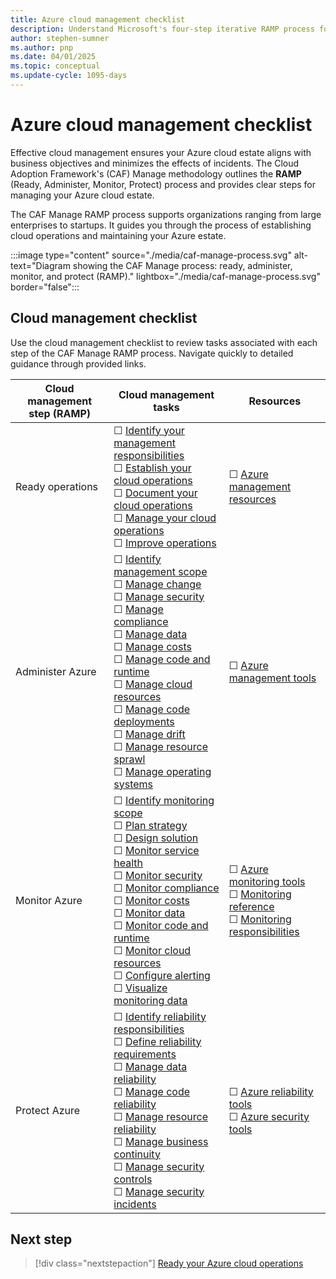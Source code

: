 ```yaml
---
title: Azure cloud management checklist
description: Understand Microsoft's four-step iterative RAMP process for effectively managing your Azure cloud environment and establishing reliable cloud operations
author: stephen-sumner
ms.author: pnp
ms.date: 04/01/2025
ms.topic: conceptual
ms.update-cycle: 1095-days
---
```


# Azure cloud management checklist

Effective cloud management ensures your Azure cloud estate aligns with business objectives and minimizes the effects of incidents. The Cloud Adoption Framework's (CAF) Manage methodology outlines the **RAMP** (Ready, Administer, Monitor, Protect) process and provides clear steps for managing your Azure cloud estate.

The CAF Manage RAMP process supports organizations ranging from large enterprises to startups. It guides you through the process of establishing cloud operations and maintaining your Azure estate.

:::image type="content" source="./media/caf-manage-process.svg" alt-text="Diagram showing the CAF Manage process: ready, administer, monitor, and protect (RAMP)." lightbox="./media/caf-manage-process.svg" border="false":::

## Cloud management checklist

Use the cloud management checklist to review tasks associated with each step of the CAF Manage RAMP process. Navigate quickly to detailed guidance through provided links.

| Cloud management step (RAMP) | Cloud management tasks | Resources |
| --------------------  | --------------------   | --------- |
| Ready operations | &#9744; [Identify your management responsibilities](./ready.md#identify-your-management-responsibilities)<br>&#9744; [Establish your cloud operations](./ready.md#establish-your-cloud-operations)<br>&#9744; [Document your cloud operations](./ready.md#document-your-cloud-operations) <br>&#9744; [Manage your cloud operations](./ready.md#manage-your-cloud-operations)<br>&#9744; [Improve operations](./ready.md#improve-operations) | &#9744; [Azure management resources](./ready.md#azure-management-resources) |
| Administer Azure | &#9744; [Identify management scope](./administer.md#identify-your-management-scope)<br>&#9744; [Manage change](./administer.md#manage-change)<br>&#9744; [Manage security](./administer.md#manage-security)<br>&#9744; [Manage compliance](./administer.md#manage-compliance)<br>&#9744; [Manage data](./administer.md#manage-data)<br>&#9744; [Manage costs](./administer.md#manage-costs)<br>&#9744; [Manage code and runtime](./administer.md#manage-code-and-runtime)<br>&#9744; [Manage cloud resources](./administer.md#manage-portal-deployments)<br>&#9744; [Manage code deployments](./administer.md#manage-code-deployments)<br>&#9744; [Manage drift](./administer.md#manage-configuration-drift)<br>&#9744; [Manage resource sprawl](./administer.md#manage-resource-sprawl)<br>&#9744; [Manage operating systems](./administer.md#manage-operating-systems) | &#9744; [Azure management tools](./administer.md#azure-management-tools)<br> |
| Monitor Azure | &#9744; [Identify monitoring scope](./monitor.md#identify-your-monitoring-scope)<br>&#9744; [Plan strategy](./monitor.md#plan-your-monitoring-strategy)<br>&#9744; [Design solution](./monitor.md#design-a-monitoring-solution)<br>&#9744; [Monitor service health](./monitor.md#monitor-service-health)<br>&#9744; [Monitor security](./monitor.md#monitor-security)<br>&#9744; [Monitor compliance](./monitor.md#monitor-compliance)<br>&#9744; [Monitor costs](./monitor.md#monitor-costs)<br>&#9744; [Monitor data](./monitor.md#monitor-data)<br>&#9744; [Monitor code and runtime](./monitor.md#monitor-code-and-runtime)<br>&#9744; [Monitor cloud resources](./monitor.md#monitor-cloud-resources)<br>&#9744; [Configure alerting](./monitor.md#configure-alerting)<br>&#9744; [Visualize monitoring data](./monitor.md#visualize-monitoring-data) | &#9744; [Azure monitoring tools](./monitor.md#azure-monitoring-tools)<br>&#9744; [Monitoring reference](./monitor.md#azure-services-monitoring-documentation)<br>&#9744; [Monitoring responsibilities](./monitor.md#shared-management-monitoring-responsibilities)<br> |
| Protect Azure | &#9744; [Identify reliability responsibilities](./protect.md#identify-reliability-responsibilities)<br>&#9744; [Define reliability requirements](./protect.md#define-reliability-requirements)<br>&#9744; [Manage data reliability](./protect.md#manage-data-reliability)<br>&#9744; [Manage code reliability](./protect.md#manage-code-and-runtime-reliability)<br>&#9744; [Manage resource reliability](./protect.md#manage-cloud-resources-reliability)<br>&#9744; [Manage business continuity](./protect.md#manage-business-continuity)<br>&#9744; [Manage security controls](./protect.md#manage-security-operations)<br>&#9744; [Manage security incidents](./protect.md#manage-security-incidents) | &#9744; [Azure reliability tools](./protect.md#azure-reliability-tools)<br>&#9744; [Azure security tools](./protect.md#azure-security-tools) |

## Next step

> [!div class="nextstepaction"]
> [Ready your Azure cloud operations](./ready.md)
